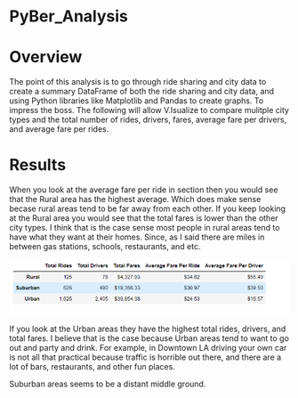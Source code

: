 # PyBer_Analysis
# Overview
The point of this analysis is to go through ride sharing and city data to create a summary DataFrame of both the ride sharing and city data, and using Python libraries like Matplotlib and Pandas to create graphs. To impress the boss. The following will allow V.Isualize to compare mulitple city types and the total number of rides, drivers, fares, average fare per drivers, and average fare per rides.

# Results
When you look at the average fare per ride in section then you would see that the Rural area has the highest average. Which does make sense becase rural areas tend to be far away from each other. If you keep looking at the Rural area you would see that the total fares is lower than the other city types. I think that is the case sense most people in rural areas tend to have what they want at their homes. Since, as I said there are miles in between gas stations, schools, restaurants, and etc.

![DataFrame](https://github.com/GaryGibbs-777/PyBer_Analysis/blob/main/PyBer_DataFrame.PNG)


If you look at the Urban areas they have the highest total rides, drivers, and total fares. I believe that is the case because Urban areas tend to want to go out and party and drink. For example, in Downtown LA driving your own car is not all that practical because traffic is horrible out there, and there are a lot of bars, restaurants, and other fun places. 

Suburban areas seems to be a distant middle ground.

